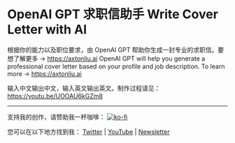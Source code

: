 # OpenAI GPT 求职信助手 Write Cover Letter with AI

根据你的能力以及职位要求，由 OpenAI GPT 帮助你生成一封专业的求职信。要想了解更多 -> https://axtonliu.ai
OpenAI GPT will help you generate a professional cover letter based on your profile and job description. To learn more -> https://axtonliu.ai

 输入中文输出中文，输入英文输出英文。制作过程请见： https://youtu.be/UOOAU6kGZm8

---
支持我的创作，请赞助我一杯咖啡：
[![ko-fi](https://ko-fi.com/img/githubbutton_sm.svg)](https://ko-fi.com/S6S7IEJA9)

您可以在以下地方找到我： [Twitter](https://twitter.com/axtonliu/) | [YouTube](https://www.youtube.com/@axtonliu) | [Newsletter](https://axtonliu.ai/)
